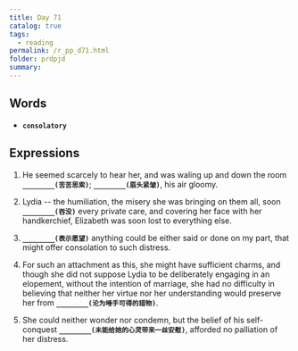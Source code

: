 ```yaml
---
title: Day 71
catalog: true
tags: 
  - reading
permalink: /r_pp_d71.html
folder: prdpjd
summary: 
---
```


## Words

-   <b data-toggle="tooltip" data-original-title="{{site.data.glossary.consolatory}}">`consolatory`</b>


## Expressions

1.  He seemed scarcely to hear her, and was waling up and down the room <b data-toggle="tooltip" data-original-title="{{site.data.answers.d71_a}}">`________(苦苦思索)`</b>; <b data-toggle="tooltip" data-original-title="{{site.data.answers.d71_a2}}">`________(眉头紧皱)`</b>, his air gloomy.

2.  Lydia -- the humiliation, the misery she was bringing on them all, soon <b data-toggle="tooltip" data-original-title="{{site.data.answers.d71_b}}">`________(吞没)`</b> every private care, and covering her face with her handkerchief, Elizabeth was soon lost to everything else.

3.  <b data-toggle="tooltip" data-original-title="{{site.data.answers.d71_c}}">`________(表示愿望)`</b> anything could be either said or done on my part, that might offer consolation to such distress.

4.  For such an attachment as this, she might have sufficient charms, and though she did not suppose Lydia to be deliberately engaging in an elopement, without the intention of marriage, she had no difficulty in believing that neither her virtue nor her understanding would preserve her from <b data-toggle="tooltip" data-original-title="{{site.data.answers.d71_d}}">`________(沦为唾手可得的猎物)`</b>.

5.  She could neither wonder nor condemn, but the belief of his self-conquest <b data-toggle="tooltip" data-original-title="{{site.data.answers.d71_e}}">`________(未能给她的心灵带来一丝安慰)`</b>, afforded no palliation of her distress.
